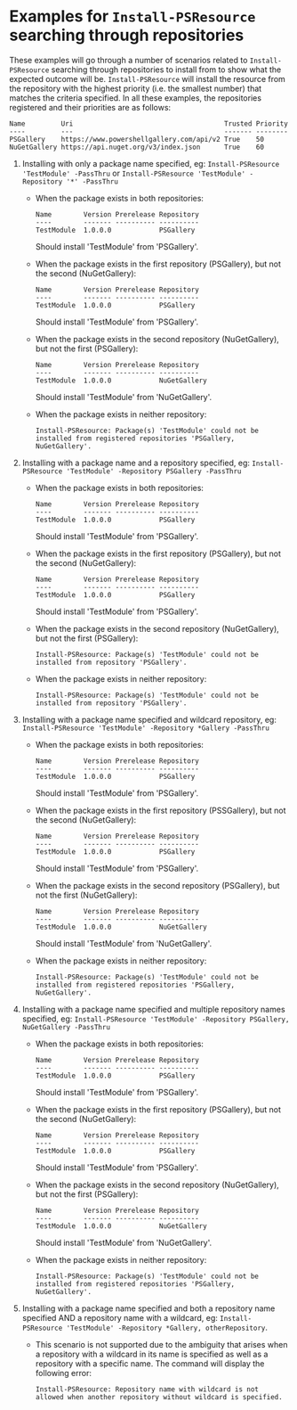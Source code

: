 
# Examples for `Install-PSResource` searching through repositories

These examples will go through a number of scenarios related to `Install-PSResource` searching through repositories to install from to show what the expected outcome will be. `Install-PSResource` will install the resource from the repository with the highest priority (i.e. the smallest number) that matches the criteria specified.
In all these examples, the repositories registered and their priorities are as follows:

```
Name         Uri                                      Trusted Priority
----         ---                                      ------- --------
PSGallery    https://www.powershellgallery.com/api/v2 True    50
NuGetGallery https://api.nuget.org/v3/index.json      True    60
```

1) Installing with only a package name specified, eg: `Install-PSResource 'TestModule' -PassThru` or `Install-PSResource 'TestModule' -Repository '*' -PassThru`
    * When the package exists in both repositories:

        ```
        Name        Version Prerelease Repository
        ----        ------- ---------- ----------
        TestModule  1.0.0.0            PSGallery 
        ```

       Should install 'TestModule' from 'PSGallery'.

    * When the package exists in the first repository (PSGallery), but not the second (NuGetGallery):

        ```
        Name        Version Prerelease Repository
        ----        ------- ---------- ----------
        TestModule  1.0.0.0            PSGallery 
        ```

        Should install 'TestModule' from 'PSGallery'.

    * When the package exists in the second repository (NuGetGallery), but not the first (PSGallery):

        ```
        Name        Version Prerelease Repository
        ----        ------- ---------- ----------
        TestModule  1.0.0.0            NuGetGallery 
        ```

        Should install 'TestModule' from 'NuGetGallery'.

    * When the package exists in neither repository:

        ```
        Install-PSResource: Package(s) 'TestModule' could not be installed from registered repositories 'PSGallery, NuGetGallery'.
        ```

2) Installing with a package name and a repository specified, eg: `Install-PSResource 'TestModule' -Repository PSGallery -PassThru`

    * When the package exists in both repositories:

        ```
        Name        Version Prerelease Repository
        ----        ------- ---------- ----------
        TestModule  1.0.0.0            PSGallery 
        ```

        Should install 'TestModule' from 'PSGallery'.

    * When the package exists in the first repository (PSGallery), but not the second (NuGetGallery):

        ```
        Name        Version Prerelease Repository
        ----        ------- ---------- ----------
        TestModule  1.0.0.0            PSGallery 
        ```

        Should install 'TestModule' from 'PSGallery'.

    * When the package exists in the second repository (NuGetGallery), but not the first (PSGallery):

        ```
        Install-PSResource: Package(s) 'TestModule' could not be installed from repository 'PSGallery'.
        ```

    * When the package exists in neither repository:

        ```
        Install-PSResource: Package(s) 'TestModule' could not be installed from repository 'PSGallery'.
        ```

3) Installing with a package name specified and wildcard repository, eg: `Install-PSResource 'TestModule' -Repository *Gallery -PassThru`
    * When the package exists in both repositories:

        ```
        Name        Version Prerelease Repository
        ----        ------- ---------- ----------
        TestModule  1.0.0.0            PSGallery 
        ```

        Should install 'TestModule' from 'PSGallery'.

    * When the package exists in the first repository (PSSGallery), but not the second (NuGetGallery):

        ```
        Name        Version Prerelease Repository
        ----        ------- ---------- ----------
        TestModule  1.0.0.0            PSGallery 
        ```

        Should install 'TestModule' from 'PSGallery'.

    * When the package exists in the second repository (PSGallery), but not the first (NuGetGallery):

        ```
        Name        Version Prerelease Repository
        ----        ------- ---------- ----------
        TestModule  1.0.0.0            NuGetGallery 
        ```

        Should install 'TestModule' from 'NuGetGallery'.

    * When the package exists in neither repository:

        ```
        Install-PSResource: Package(s) 'TestModule' could not be installed from registered repositories 'PSGallery, NuGetGallery'.
        ```

4) Installing with a package name specified and multiple repository names specified, eg: `Install-PSResource 'TestModule' -Repository PSGallery, NuGetGallery -PassThru`

    * When the package exists in both repositories:

        ```
        Name        Version Prerelease Repository
        ----        ------- ---------- ----------
        TestModule  1.0.0.0            PSGallery 
        ```

        Should install 'TestModule' from 'PSGallery'.

    * When the package exists in the first repository (PSGallery), but not the second (NuGetGallery):

        ```
        Name        Version Prerelease Repository
        ----        ------- ---------- ----------
        TestModule  1.0.0.0            PSGallery 
        ```

        Should install 'TestModule' from 'PSGallery'.

    * When the package exists in the second repository (NuGetGallery), but not the first (PSGallery):

        ```
        Name        Version Prerelease Repository
        ----        ------- ---------- ----------
        TestModule  1.0.0.0            NuGetGallery 
        ```

        Should install 'TestModule' from 'NuGetGallery'.

    * When the package exists in neither repository:

        ```
        Install-PSResource: Package(s) 'TestModule' could not be installed from registered repositories 'PSGallery, NuGetGallery'.
        ```

5) Installing with a package name specified and both a repository name specified AND a repository name with a wildcard, eg: `Install-PSResource 'TestModule' -Repository *Gallery, otherRepository`.
    * This scenario is not supported due to the ambiguity that arises when a repository with a wildcard in its name is specified as well as a repository with a specific name. The command will display the following error:

        ```
        Install-PSResource: Repository name with wildcard is not allowed when another repository without wildcard is specified.
        ```
